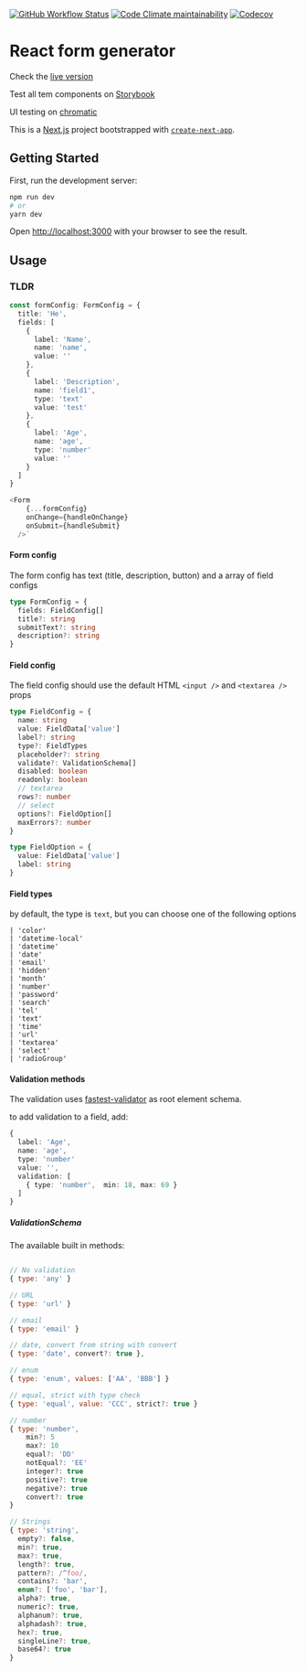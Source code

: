 [![GitHub Workflow Status](https://img.shields.io/github/checks-status/letanure/react-form-generator/main)](https://github.com/letanure/react-form-generator/actions?query=event%3Apush+branch%3Amain)
[![Code Climate maintainability](https://img.shields.io/codeclimate/maintainability/letanure/react-form-generator)](https://codeclimate.com/github/letanure/react-form-generator/maintainability)
[![Codecov](https://img.shields.io/codecov/c/github/letanure/react-form-generator)](https://codecov.io/gh/letanure/react-form-generator)

# React form generator


Check the [live version](https://react-form-generator.vercel.app/)

Test all tem components  on [Storybook](https://main--61aa03e5bd6766003a35aefa.chromatic.com/)

UI testing on [chromatic](https://www.chromatic.com/builds?appId=61aa03e5bd6766003a35aefa)




This is a [Next.js](https://nextjs.org/) project bootstrapped with [`create-next-app`](https://github.com/vercel/next.js/tree/canary/packages/create-next-app).

## Getting Started

First, run the development server:

```bash
npm run dev
# or
yarn dev
```

Open [http://localhost:3000](http://localhost:3000) with your browser to see the result.

## Usage

### TLDR

```ts
const formConfig: FormConfig = {
  title: 'He',
  fields: [
    {
      label: 'Name',
      name: 'name',
      value: ''
    },
    {
      label: 'Description',
      name: 'field1',
      type: 'text'
      value: 'test'
    },
    {
      label: 'Age',
      name: 'age',
      type: 'number'
      value: ''
    }
  ]
}

<Form
    {...formConfig}
    onChange={handleOnChange}
    onSubmit={handleSubmit}
  />`
```

#### Form config

The form config has text (title, description, button) and a array of field configs

```ts
type FormConfig = {
  fields: FieldConfig[]
  title?: string
  submitText?: string
  description?: string
}
```

#### Field config

The field config should use the default  HTML `<input />` and `<textarea />` props


```ts
type FieldConfig = {
  name: string
  value: FieldData['value']
  label?: string
  type?: FieldTypes
  placeholder?: string
  validate?: ValidationSchema[]
  disabled: boolean
  readonly: boolean
  // textarea
  rows?: number
  // select
  options?: FieldOption[]
  maxErrors?: number
}

type FieldOption = {
  value: FieldData['value']
  label: string
}
```

#### Field types

by default, the type is `text`, but you can choose one of the following options

```
| 'color'
| 'datetime-local'
| 'datetime'
| 'date'
| 'email'
| 'hidden'
| 'month'
| 'number'
| 'password'
| 'search'
| 'tel'
| 'text'
| 'time'
| 'url'
| 'textarea'
| 'select'
| 'radioGroup'
```

#### Validation methods

The validation uses [fastest-validator](https://github.com/icebob/fastest-validator) as root element schema.

to add validation to a field, add:

```ts
{
  label: 'Age',
  name: 'age',
  type: 'number'
  value: '',
  validation: [
    { type: 'number',  min: 18, max: 69 }
  ]
}
```


##### ValidationSchema

The available built in methods:

```js

// No validation
{ type: 'any' }

// URL
{ type: 'url' }

// email
{ type: 'email' }

// date, convert from string with convert
{ type: 'date', convert?: true },

// enum
{ type: 'enum', values: ['AA', 'BBB'] }

// equal, strict with type check
{ type: 'equal', value: 'CCC', strict?: true }

// number
{ type: 'number',
    min?: 5
    max?: 10
    equal?: 'DD'
    notEqual?: 'EE'
    integer?: true
    positive?: true
    negative?: true
    convert?: true
}

// Strings
{ type: 'string',
  empty?: false,
  min?: true,
  max?: true,
  length?: true,
  pattern?: /^foo/,
  contains?: 'bar',
  enum?: ['foo', 'bar'],
  alpha?: true,
  numeric?: true,
  alphanum?: true,
  alphadash?: true,
  hex?: true,
  singleLine?: true,
  base64?: true
}
```

